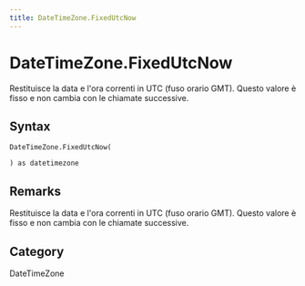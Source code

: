 ```yaml
---
title: DateTimeZone.FixedUtcNow
---
```


# DateTimeZone.FixedUtcNow


Restituisce la data e l&#39;ora correnti in UTC (fuso orario GMT). Questo valore è fisso e non cambia con le chiamate successive.


## Syntax

```powerquery
DateTimeZone.FixedUtcNow(

) as datetimezone
```


## Remarks

Restituisce la data e l'ora correnti in UTC (fuso orario GMT). Questo valore è fisso e non cambia con le chiamate successive.



## Category
DateTimeZone
